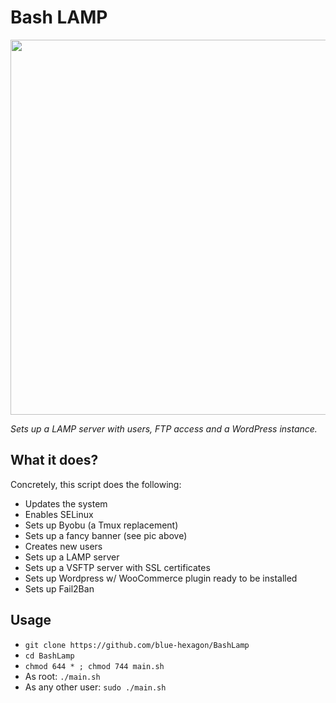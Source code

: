 # Bash LAMP
<img src="https://user-images.githubusercontent.com/26361520/201491021-d1277740-83cb-4e04-86b8-99703b62565c.png" width="600" />

*Sets up a LAMP server with users, FTP access and a WordPress instance.*

## What it does?
Concretely, this script does the following:
- Updates the system
- Enables SELinux
- Sets up Byobu (a Tmux replacement)
- Sets up a fancy banner (see pic above)
- Creates new users
- Sets up a LAMP server
- Sets up a VSFTP server with SSL certificates
- Sets up Wordpress w/ WooCommerce plugin ready to be installed
- Sets up Fail2Ban

## Usage
- `git clone https://github.com/blue-hexagon/BashLamp`
- `cd BashLamp`
- `chmod 644 * ; chmod 744 main.sh`
- As root: `./main.sh`
- As any other user: `sudo ./main.sh`


